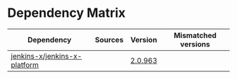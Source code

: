 # Dependency Matrix

Dependency | Sources | Version | Mismatched versions
---------- | ------- | ------- | -------------------
[jenkins-x/jenkins-x-platform](https://github.com/jenkins-x/jenkins-x-platform.git) |  | [2.0.963](https://github.com/jenkins-x/jenkins-x-platform/releases/tag/v2.0.963) | 

